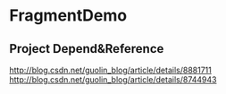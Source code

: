 FragmentDemo
===================

Project Depend&Reference
------------------------
http://blog.csdn.net/guolin_blog/article/details/8881711
http://blog.csdn.net/guolin_blog/article/details/8744943

